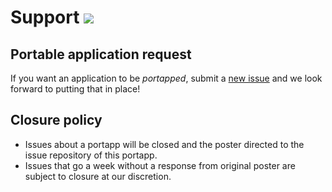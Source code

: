 # Support [![](https://isitmaintained.com/badge/resolution/portapps/portapps.svg)](https://isitmaintained.com/project/portapps/portapps)

## Portable application request

If you want an application to be *portapped*, submit a [new issue](https://github.com/portapps/portapps/issues/new) and we look forward to putting that in place!

## Closure policy

* Issues about a portapp will be closed and the poster directed to the issue repository of this portapp. 
* Issues that go a week without a response from original poster are subject to closure at our discretion.

